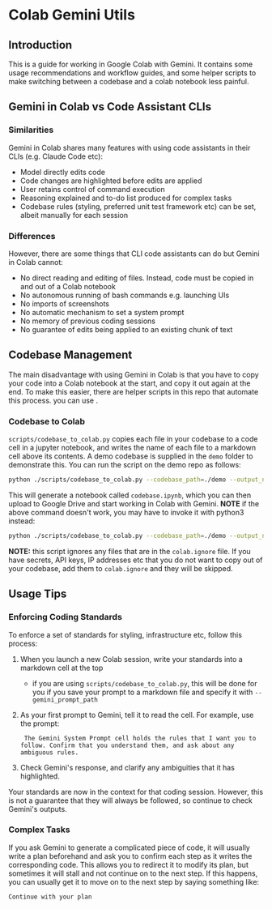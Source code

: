 # Colab Gemini Utils
## Introduction
This is a guide for working in Google Colab with Gemini. It contains some usage recommendations and workflow guides, and some helper scripts to make switching between a codebase and a colab notebook less painful.

## Gemini in Colab vs Code Assistant CLIs
### Similarities
Gemini in Colab shares many features with using code assistants in their CLIs (e.g. Claude Code etc):
* Model directly edits code
* Code changes are highlighted before edits are applied
* User retains control of command execution
* Reasoning explained and to-do list produced for complex tasks
* Codebase rules (styling, preferred unit test framework etc) can be set, albeit manually for each session
### Differences
However, there are some things that CLI code assistants can do but Gemini in Colab cannot:
* No direct reading and editing of files. Instead, code must be copied in and out of a Colab notebook
* No autonomous running of bash commands e.g. launching UIs
* No imports of screenshots
* No automatic mechanism to set a system prompt
* No memory of previous coding sessions
* No guarantee of edits being applied to an existing chunk of text

## Codebase Management
The main disadvantage with using Gemini in Colab is that you have to copy your code into a Colab notebook at the start, and copy it out again at the end. To make this easier, there are helper scripts in this repo that automate this process. you can use .
### Codebase to Colab
`scripts/codebase_to_colab.py` copies each file in your codebase to a code cell in a jupyter notebook, and writes the name of each file to a markdown cell above its contents. A demo codebase is supplied in the `demo` folder to demonstrate this. You can run the script on the demo repo as follows:
```bash
python ./scripts/codebase_to_colab.py --codebase_path=./demo --output_notebook=codebase.ipynb --gemini_prompt_path=./prompts/example_prompt.md
```
This will generate a notebook called `codebase.ipynb`, which you can then upload to Google Drive and start working in Colab with Gemini.
**NOTE** if the above command doesn't work, you may have to invoke it with python3 instead:
```bash
python ./scripts/codebase_to_colab.py --codebase_path=./demo --output_notebook=codebase.ipynb --gemini_prompt_path=./prompts/example_prompt.md
```

**NOTE:** this script ignores any files that are in the `colab.ignore` file. If you have secrets, API keys, IP addresses etc that you do not want to copy out of your codebase, add them to `colab.ignore` and they will be skipped.

## Usage Tips
### Enforcing Coding Standards
To enforce a set of standards for styling, infrastructure etc, follow this process:
1. When you launch a new Colab session, write your standards into a markdown cell at the top
    * if you are using `scripts/codebase_to_colab.py`, this will be done for you if you save your prompt to a markdown file and specify it with `--gemini_prompt_path`
2. As your first prompt to Gemini, tell it to read the cell. For example, use the prompt:

        The Gemini System Prompt cell holds the rules that I want you to follow. Confirm that you understand them, and ask about any ambiguous rules.
3. Check Gemini's response, and clarify any ambiguities that it has highlighted.

Your standards are now in the context for that coding session. However, this is not a guarantee that they will always be followed, so continue to check Gemini's outputs.

### Complex Tasks
If you ask Gemini to generate a complicated piece of code, it will usually write a plan beforehand and ask you to confirm each step as it writes the corresponding code. This allows you to redirect it to modify its plan, but sometimes it will stall and not continue on to the next step. If this happens, you can usually get it to move on to the next step by saying something like:
```
Continue with your plan
```